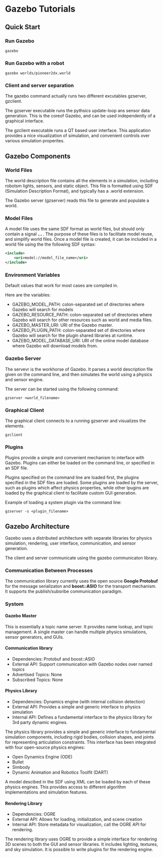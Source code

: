 # Gazebo Tutorials

## Quick Start

### Run Gazebo

```
gazebo
```

### Run Gazebo with a robot

```
gazebo worlds/pioneer2dx.world
```

### Client and server separation

The gazebo command actually runs two different excutables gzserver, gzclient.

The gzserver executable runs the pythsics update-loop ans sensor data generation. This is  the coreof Gazebo, and can be used independently of a graphical interface.

The gzclient executable runs a QT based user interface. This application provides a nice visualization of simulation, and convenient controls over various simulation properites.

## Gazebo Components

### World Files

The world description file contains all the elements in a simulation, including robotsm lights, sensors, and static object. This file is formatted using SDF (Simulation Description Format), and typically has a .world extension.

The Gazebo server (gzserver) reads this file to generate and populate a world.

### Model Files

A model file uses the same SDF format as world files, but should only contain a signal **<model> ... </model>**. The purpose of these files is to facilitate model reuse, and simplify world files. Once a model file is created, it can be included in a world file using the the following SDF syntax:

```xml
<include>
    <uri>model://model_file_name</uri>
</include>
```

### Environment Variables

Default values that work for most cases are compiled in.

Here are the variables:

- GAZEBO_MODEL_PATH: colon-separated set of directories where Gazebo will search for models
- GAZEBO_RESOURCE_PATH:  colon-separated set of directories where Gazebo will search for other resources such as world and media files.
- GAZEBO_MASTER_URI: URI of the Gazebo master. 
- GAZEBO_PLUGIN_PATH:  colon-separated set of directories where Gazebo will search for the plugin shared libraries at runtime.
- GAZEBO_MODEL_DATABASE_URI: URI of the online model database where Gazebo will download models from.

### Gazebo Server

The servevr is the workhorse of Gazebo. It parses a world description file given on the command line, and then simulates the world using a physics and sensor engine.

The server can be started using the following command:

```
gzserver <world_filename>
```

### Graphical Client

The graphical client connects to a running gzserver and visualizes the elements.

```
gzclient
```

### Plugins

Plugins provide a simple and convenient mechanism to interface with Gazebo. Plugins can either be loaded on the command line, or specified in an SDF file.

Plugins specified on the command line are loaded first, the plugins specified in the SDF files are loaded. Some plugins are loaded by the server, such as plugins which affect physics properties, while other lpugins are loaded by the graphical client to facilitate custom GUI generation.

Example of loading a system plugin via the command line:

```
gzserver -s <plugin_filename>
```

## Gazebo Architecture

Gazebo uses a distributed architecture with separate libraries for physics simulation, rendering, user interface, communication, and sensor  generation. 

The client and server communicate using the gazebo communicaton library.

### Communication Between Processes

The communication library currently uses the open source **Google Protobuf** for the message serializaton and **boost::ASIO** for the transport mechanism. It supports the publish/subsribe communication paradigm.

### Systom

#### Gazebo Master

This is essentially a topic name server. It provides name lookup, and topic management. A single master can handle multiple physics simulations, sensor generators, and GUIs.

#### Communication library

- Dependencies: Protobuf and boost::ASIO
- External API: Support communication with Gazebo nodes over named topics
- Advertised Topics: None
- Subscribed Topics: None

#### Physics Library

- Dependencies: Dynamics engine (with internal collision detection)
- External API: Provides a simple and generic interface to physics simulation
- Internal API: Defines a fundamental interface to the physics library for 3rd party dynamic engines.

The physics library provides a simple and generic interface to fundamental simulation components, including rigid bodies, collision shapes, and joints for representing articulation constraints. This interface has been integrated with four open-source physics engines:

- Open Dynamics Engine (ODE)
- Bullet
- Simbody
- Dynamic Animation and Robotics Toolfit (DART)

A model descibed in the SDF using XML can be loaded by each of these physics engines. This provides access to different algorithm implementations and simulation features.

#### Rendering Library

- Dependencies: OGRE
- External API: Allows for loading, initialization, and scene creation 
- Internal API: Store metadata for visualization, call the OGRE API for rendering.

The rendering library uses OGRE to provide a simple interface for rendering 3D scenes to both the GUI and sensor libraries. It includes lighting, textures, and sky simulation. It is possible to write plugins for the rendering engine.

